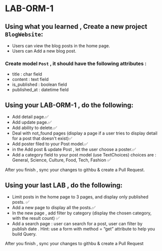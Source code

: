 # LAB-ORM-1

## Using what you learned , Create a  new project `BlogWebsite`:
- Users can view the blog posts in the home page.
- Users can Add a new blog post. 


### Create model `Post` , it should have the following attributes :
- title : char field 
- content : text field
- is_published : boolean field
- published_at : datetime field

## Using your LAB-ORM-1 , do the following:
- Add detail page.✅
- Add update page.✅
- Add ability to delete.✅
- Deal with not_found pages (display a page if a user tries to display detail for a post that doesn't exist)✅
- Add poster filed to your Post model.✅
- in the Add post & update Post , let the user choose a poster.✅
- Add a category field to your post model (use TextChoices) choices are : General, Science, Culture, Food, Tech, Fashion ✅

After you finish , sync your changes to githbu & create a Pull Request.

## Using your last LAB , do the following:
 
- Limit posts in the home page to 3 pages, and display only published posts. ✅
- Add a new page to display all the posts.✅
- In the new page , add filter by category (display the chosen category, with the result count) ✅
- Add a search page : user can search for a post, user can filter by publish date .
Hint: use a form with method = “get” attribute to help you build Query.

After you finish , sync your changes to githbu & create a Pull Request 